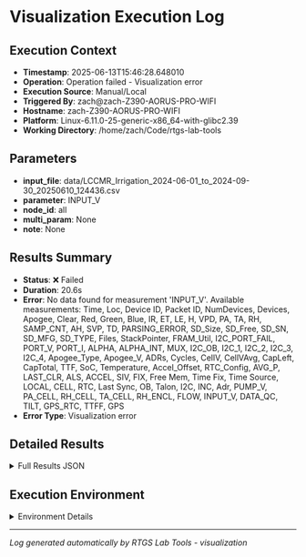 # Visualization Execution Log

## Execution Context
- **Timestamp**: 2025-06-13T15:46:28.648010
- **Operation**: Operation failed - Visualization error
- **Execution Source**: Manual/Local
- **Triggered By**: zach@zach-Z390-AORUS-PRO-WIFI
- **Hostname**: zach-Z390-AORUS-PRO-WIFI
- **Platform**: Linux-6.11.0-25-generic-x86_64-with-glibc2.39
- **Working Directory**: /home/zach/Code/rtgs-lab-tools

## Parameters
- **input_file**: data/LCCMR_Irrigation_2024-06-01_to_2024-09-30_20250610_124436.csv
- **parameter**: INPUT_V
- **node_id**: all
- **multi_param**: None
- **note**: None

## Results Summary
- **Status**: ❌ Failed
- **Duration**: 20.6s
- **Error**: No data found for measurement 'INPUT_V'. Available measurements: Time, Loc, Device ID, Packet ID, NumDevices, Devices, Apogee, Clear, Red, Green, Blue, IR, ET, LE, H, VPD, PA, TA, RH, SAMP_CNT, AH, SVP, TD, PARSING_ERROR, SD_Size, SD_Free, SD_SN, SD_MFG, SD_TYPE, Files, StackPointer, FRAM_Util, I2C_PORT_FAIL, PORT_V, PORT_I, ALPHA, ALPHA_INT, MUX, I2C_OB, I2C_1, I2C_2, I2C_3, I2C_4, Apogee_Type, Apogee_V, ADRs, Cycles, CellV, CellVAvg, CapLeft, CapTotal, TTF, SoC, Temperature, Accel_Offset, RTC_Config, AVG_P, LAST_CLR, ALS, ACCEL, SIV, FIX, Free Mem, Time Fix, Time Source, LOCAL, CELL, RTC, Last Sync, OB, Talon, I2C, INC, Adr, PUMP_V, PA_CELL, RH_CELL, TA_CELL, RH_ENCL, FLOW, INPUT_V, DATA_QC, TILT, GPS_RTC, TTFF, GPS
- **Error Type**: Visualization error

## Detailed Results
<details>
<summary>Full Results JSON</summary>

```json
{
  "success": false,
  "error": "No data found for measurement 'INPUT_V'. Available measurements: Time, Loc, Device ID, Packet ID, NumDevices, Devices, Apogee, Clear, Red, Green, Blue, IR, ET, LE, H, VPD, PA, TA, RH, SAMP_CNT, AH, SVP, TD, PARSING_ERROR, SD_Size, SD_Free, SD_SN, SD_MFG, SD_TYPE, Files, StackPointer, FRAM_Util, I2C_PORT_FAIL, PORT_V, PORT_I, ALPHA, ALPHA_INT, MUX, I2C_OB, I2C_1, I2C_2, I2C_3, I2C_4, Apogee_Type, Apogee_V, ADRs, Cycles, CellV, CellVAvg, CapLeft, CapTotal, TTF, SoC, Temperature, Accel_Offset, RTC_Config, AVG_P, LAST_CLR, ALS, ACCEL, SIV, FIX, Free Mem, Time Fix, Time Source, LOCAL, CELL, RTC, Last Sync, OB, Talon, I2C, INC, Adr, PUMP_V, PA_CELL, RH_CELL, TA_CELL, RH_ENCL, FLOW, INPUT_V, DATA_QC, TILT, GPS_RTC, TTFF, GPS",
  "error_type": "Visualization error",
  "start_time": "2025-06-13T15:46:08.059530",
  "end_time": "2025-06-13T15:46:28.648003"
}
```
</details>

## Execution Environment
<details>
<summary>Environment Details</summary>

```json
{
  "timestamp": "2025-06-13T15:46:28.648010",
  "user": "zach",
  "hostname": "zach-Z390-AORUS-PRO-WIFI",
  "platform": "Linux-6.11.0-25-generic-x86_64-with-glibc2.39",
  "python_version": "3.12.3",
  "working_directory": "/home/zach/Code/rtgs-lab-tools",
  "script_path": "/home/zach/Code/rtgs-lab-tools/src/rtgs_lab_tools/visualization/cli.py",
  "tool_name": "visualization",
  "environment_variables": {
    "CI": "false",
    "GITHUB_ACTIONS": "false",
    "GITHUB_ACTOR": null,
    "GITHUB_WORKFLOW": null,
    "GITHUB_RUN_ID": null,
    "MCP_SESSION": "false",
    "MCP_USER": null
  },
  "execution_source": "Manual/Local",
  "triggered_by": "zach@zach-Z390-AORUS-PRO-WIFI"
}
```
</details>

---
*Log generated automatically by RTGS Lab Tools - visualization*

